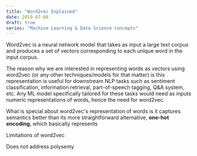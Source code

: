 ```yaml
---
title: "Word2vec Explained"
date: 2019-07-08
draft: true
series: "Machine Learning & Data Science concepts"
---
```


Word2vec is a neural network model that takes as input a large text corpus and produces a set of vectors corresponding to each unique word in the input corpus. 

The reason why we are interested in representing words as vectors using word2vec (or any other techniques/models for that matter) is this representation is useful for downstream NLP tasks such as sentiment classification, information retrieval, part-of-speech tagging, Q&A system, etc. Any ML model specifically tailored for these tasks would need as inputs numeric representations of words, hence the need for word2vec. 

What is special about word2vec's representation of words is it captures semantics better than its more straightforward alternative, **one-hot encoding**, which basically represents 

Limitations of word2vec

Does not address polysemy